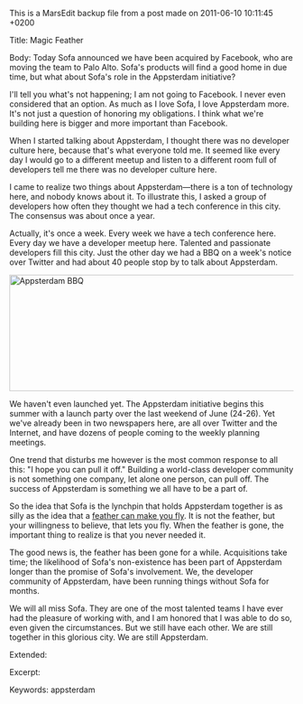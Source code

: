This is a MarsEdit backup file from a post made on 2011-06-10 10:11:45 +0200

Title:
Magic Feather

Body:
Today Sofa announced we have been acquired by Facebook, who are moving the team to Palo Alto. Sofa's products will find a good home in due time, but what about Sofa's role in the Appsterdam initiative?

I'll tell you what's not happening; I am not going to Facebook. I never even considered that an option. As much as I love Sofa, I love Appsterdam more. It's not just a question of honoring my obligations. I think what we're building here is bigger and more important than Facebook.

When I started talking about Appsterdam, I thought there was no developer culture here, because that's what everyone told me. It seemed like every day I would go to a different meetup and listen to a different room full of developers tell me there was no developer culture here.

I came to realize two things about Appsterdam—there is a ton of technology here, and nobody knows about it. To illustrate this, I asked a group of developers how often they thought we had a tech conference in this city. The consensus was about once a year.

Actually, it's once a week. Every week we have a tech conference here. Every day we have a developer meetup here. Talented and passionate developers fill this city. Just the other day we had a BBQ on a week's notice over Twitter and had about 40 people stop by to talk about Appsterdam.

<img style="display:block; margin-left:auto; margin-right:auto;" src="http://mur.mu.rs/wp-content/uploads/mur.mu.rs/2011/06/Appsterdammers.jpg" alt="Appsterdam BBQ" title="Appsterdammers.JPG" border="0" width="600" height="206" />

We haven't even launched yet. The Appsterdam initiative begins this summer with a launch party over the last weekend of June (24-26). Yet we've already been in two newspapers here, are all over Twitter and the Internet, and have dozens of people coming to the weekly planning meetings.

One trend that disturbs me however is the most common response to all this: "I hope you can pull it off." Building a world-class developer community is not something one company, let alone one person, can pull off. The success of Appsterdam is something we all have to be a part of.

So the idea that Sofa is the lynchpin that holds Appsterdam together is as silly as the idea that a <a href="http://www.youtube.com/watch?v=r623CNbP_Jk">feather can make you fly</a>. It is not the feather, but your willingness to believe, that lets you fly. When the feather is gone, the important thing to realize is that you never needed it.

The good news is, the feather has been gone for a while. Acquisitions take time; the likelihood of Sofa's non-existence has been part of Appsterdam longer than the promise of Sofa's involvement. We, the developer community of Appsterdam, have been running things without Sofa for months.

We will all miss Sofa. They are one of the most talented teams I have ever had the pleasure of working with, and I am honored that I was able to do so, even given the circumstances. But we still have each other. We are still together in this glorious city. We are still Appsterdam.

Extended:


Excerpt:


Keywords:
appsterdam
